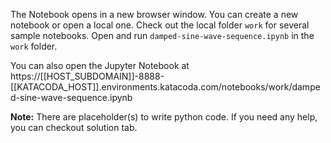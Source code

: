 The Notebook opens in a new browser window. You can create a new notebook or open a local one. Check out the local folder `work` for several sample notebooks. Open and run `damped-sine-wave-sequence.ipynb` in the `work` folder.

You can also open the Jupyter Notebook at https://[[HOST_SUBDOMAIN]]-8888-[[KATACODA_HOST]].environments.katacoda.com/notebooks/work/damped-sine-wave-sequence.ipynb

**Note:**
There are placeholder(s) to write python code. If you need any help, you can checkout solution tab.